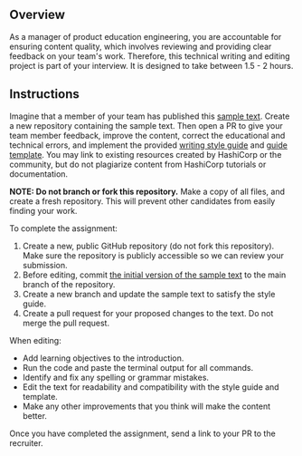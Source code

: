 ## Overview 

As a manager of product education engineering, you are accountable for ensuring content quality, which involves reviewing and providing clear feedback on your team's work. Therefore, this technical writing and editing project is part of your interview. It is designed to take between 1.5 - 2 hours.

## Instructions

Imagine that a member of your team has published this [sample text](terraform-getting-started.md). Create a new repository containing the sample text. Then open a PR to give your team member feedback, improve the content, correct the educational and technical errors, and implement the provided [writing style guide](../styling-guide-snippet.md) and [guide template](../guide-template.md). You may link to existing resources created by HashiCorp or the community, but do not plagiarize content from HashiCorp tutorials or documentation. 

**NOTE: Do not branch or fork this repository.** Make a copy of all files, and create a fresh repository. This will prevent other candidates from easily finding your work.

To complete the assignment:

1. Create a new, public GitHub repository (do not fork this repository). Make sure the repository is publicly accessible so we can review your submission.
1. Before editing, commit [the initial version of the sample text](terraform-getting-started.md) to the main branch of the repository. 
1. Create a new branch and update the sample text to satisfy the style guide.
1. Create a pull request for your proposed changes to the text. Do not merge the pull request.

When editing:

- Add learning objectives to the introduction.
- Run the code and paste the terminal output for all commands. 
- Identify and fix any spelling or grammar mistakes.
- Edit the text for readability and compatibility with the style guide and template.
- Make any other improvements that you think will make the content better. 

Once you have completed the assignment, send a link to your PR to the recruiter.
